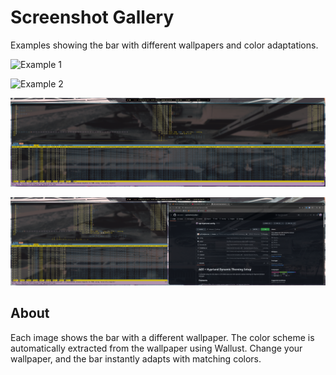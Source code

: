 # Screenshot Gallery

Examples showing the bar with different wallpapers and color adaptations.

![Example 1](screenshots/example-1.png)

![Example 2](screenshots/example-2.png)

![Example 3](screenshots/example-3.png)

![Example 4](screenshots/example-4.png)

## About

Each image shows the bar with a different wallpaper. The color scheme is automatically extracted from the wallpaper using Wallust. Change your wallpaper, and the bar instantly adapts with matching colors.
